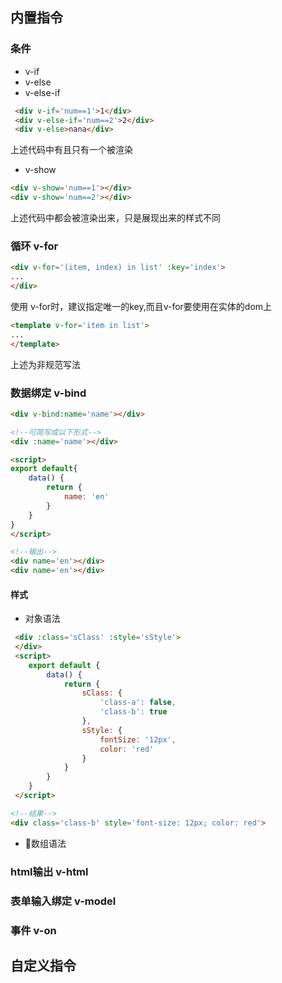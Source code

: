 ## 内置指令

### 条件
- v-if
- v-else
- v-else-if

```html
 <div v-if='num==1'>1</div>
 <div v-else-if='num==2'>2</div>
 <div v-else>nana</div>
```
上述代码中有且只有一个被渲染

- v-show

```html
<div v-show='num==1'></div>
<div v-show='num==2'></div>
```
上述代码中都会被渲染出来，只是展现出来的样式不同

### 循环 v-for

```html
<div v-for='(item, index) in list' :key='index'>
...
</div>
```
使用 v-for时，建议指定唯一的key,而且v-for要使用在实体的dom上

```html
<template v-for='item in list'>
...
</template>
```
上述为非规范写法

### 数据绑定 v-bind

```html
<div v-bind:name='name'></div>

<!--可简写成以下形式-->
<div :name='name'></div>

<script>
export default{
    data() {
        return {
            name: 'en'
        }
    }
}
</script>
```
```html
<!--输出-->
<div name='en'></div>
<div name='en'></div>
```

#### 样式

- 对象语法

```html
 <div :class='sClass' :style='sStyle'>
 </div>
 <script>
    export default {
        data() {
            return {
                sClass: {
                    'class-a': false,
                    'class-b': true
                },
                sStyle: {
                    fontSize: '12px',
                    color: 'red'
                }
            }
        }
    }
 </script>
```
```html
<!--结果-->
<div class='class-b' style='font-size: 12px; color: red'>
```

- 数组语法



### html输出 v-html




### 表单输入绑定 v-model

### 事件 v-on


## 自定义指令
